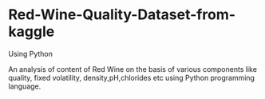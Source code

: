 # Red-Wine-Quality-Dataset-from-kaggle
Using Python 

An analysis of content of Red Wine on the basis of various components like quality, fixed volatility, density,pH,chlorides etc using Python programming language.
